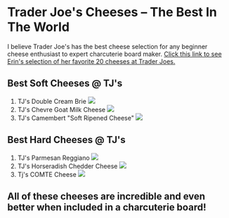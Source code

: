 # **Trader Joe's Cheeses – The Best In The World**
I believe Trader Joe's has the best cheese selection for any beginner cheese enthusiast to expert charcuterie board maker. 
[Click this link to see Erin's selection of her favorite 20 cheeses at Trader Joes.](https://www.popsugar.com/food/Best-Cheeses-From-Trader-Joe-42547747)
## **Best Soft Cheeses @ TJ's** 
1. TJ's Double Cream Brie ![](https://aintfoundagoodtitleblog.files.wordpress.com/2017/06/tj_doublecreambrie_img2843-e1499687586798.jpg)
2. TJ's Chevre Goat Milk Cheese ![](https://assets.bonappetit.com/photos/57f658fb8814db59579fe053/master/w_3803,h_2530,c_limit/trader-joes-cheese-silver-goat.jpg)
3. TJ's Camembert "Soft Ripened Cheese" ![](https://assets.bonappetit.com/photos/57f65903bb6d8ffe277b2730/master/w_2768,h_2333,c_limit/trader-joes-cheese-camembert.jpg)
## **Best Hard Cheeses @ TJ's** 
1. TJ's Parmesan Reggiano ![](https://media1.popsugar-assets.com/files/thumbor/8gsf2urb7Q2K6BLq33CSeepDrmc/fit-in/2048xorig/filters:format_auto-!!-:strip_icc-!!-/2016/10/12/869/n/1922195/894238e7dadb097a_cheese1/i/Trader-Joe-Parmesan-Reggiano.jpg)
2. TJ's Horseradish Chedder Cheese ![](https://www.traderjoes.com/TJ_CMS_Content/Images/fearless-flyer/uploads/article-5179/63321-horseradish-cheddar.jpg)
3. Tj's COMTE Cheese ![](https://media1.s-nbcnews.com/j/newscms/2017_29/1230073/trader-joes-comte-today-170718-inline_efaf859bd2db53093f1d8a8270419831.fit-560w.jpg)
## **All of these cheeses are incredible and even better when included in a charcuterie board!**
